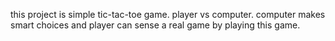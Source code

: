 this project is simple tic-tac-toe game. player vs computer.
computer makes smart choices and player can sense a real game by playing this game.
